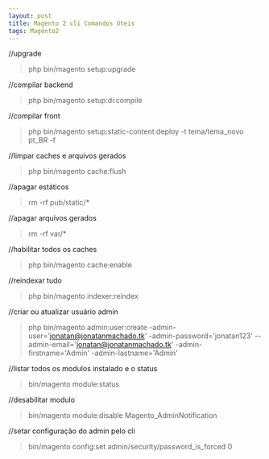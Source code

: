 ```yaml
---
layout: post
title: Magento 2 cli Comandos Úteis
tags: Magento2
---
```

//upgrade
> php bin/magento setup:upgrade

//compilar backend
> php bin/magento setup:di:compile

//compilar front
> php bin/magento setup:static-content:deploy -t tema/tema_novo  pt_BR -f

//limpar caches e arquivos gerados
> php bin/magento cache:flush

//apagar estáticos
> rm -rf pub/static/* 

//apagar arquivos gerados
> rm -rf var/* 

//habilitar todos os caches
> php bin/magento cache:enable

//reindexar tudo
> php bin/magento indexer:reindex

//criar ou atualizar usuário admin
> php bin/magento admin:user:create -admin-user='jonatan@jonatanmachado.tk' -admin-password='jonatan123' --admin-email='jonatan@jonatanmachado.tk' -admin-firstname='Admin' -admin-lastname='Admin'

//listar todos os modulos instalado e o status
> bin/magento module:status

//desabilitar modulo
> bin/magento module:disable Magento_AdminNotification

//setar configuração do admin pelo cli
> bin/magento config:set admin/security/password_is_forced 0
